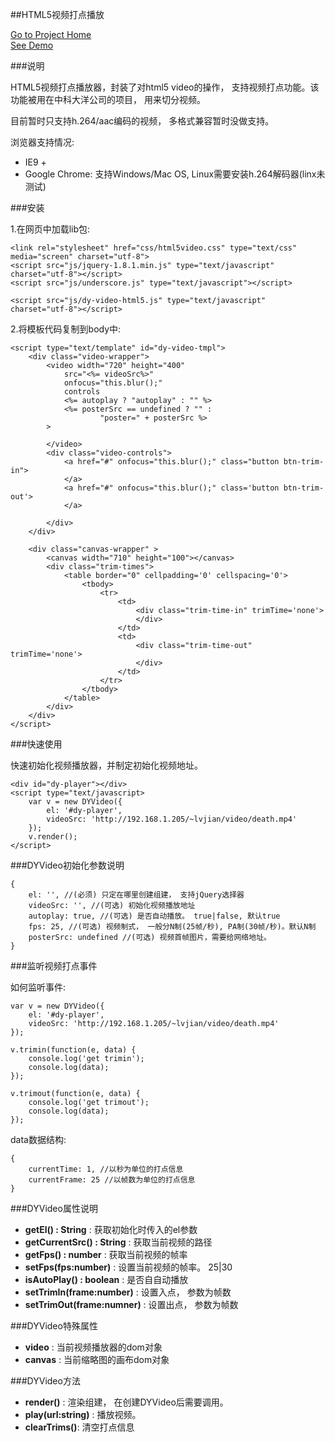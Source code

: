 ##HTML5视频打点播放

[Go to Project Home](http://lvjian700.github.com/DYHtml5VideoPlayer)	
[See Demo](http://lvjian700.github.com/DYHtml5VideoPlayer/demo.html)	

###说明

HTML5视频打点播放器，封装了对html5 video的操作， 支持视频打点功能。该功能被用在中科大洋公司的项目， 用来切分视频。	

目前暂时只支持h.264/aac编码的视频， 多格式兼容暂时没做支持。	

浏览器支持情况:	

* IE9 +
* Google Chrome: 支持Windows/Mac OS, Linux需要安装h.264解码器(linx未测试)



###安装

1.在网页中加载lib包:	

	<link rel="stylesheet" href="css/html5video.css" type="text/css" media="screen" charset="utf-8">
	<script src="js/jquery-1.8.1.min.js" type="text/javascript" charset="utf-8"></script>
	<script src="js/underscore.js" type="text/javascript"></script>	
	
	<script src="js/dy-video-html5.js" type="text/javascript" charset="utf-8"></script>

2.将模板代码复制到body中:

	<script type="text/template" id="dy-video-tmpl">
		<div class="video-wrapper">
			<video width="720" height="400" 
				src="<%= videoSrc%>" 
				onfocus="this.blur();" 
				controls 
				<%= autoplay ? "autoplay" : "" %> 
				<%= posterSrc == undefined ? "" :
						"poster=" + posterSrc %>
			>

			</video>
			<div class="video-controls">
				<a href="#" onfocus="this.blur();" class="button btn-trim-in">
				</a>
				<a href="#" onfocus="this.blur();" class='button btn-trim-out'>
				</a>

			</div>
		</div>

		<div class="canvas-wrapper" >
			<canvas width="710" height="100"></canvas>
			<div class="trim-times">
				<table border="0" cellpadding='0' cellspacing='0'>
					<tbody>
						<tr>
							<td>
								<div class="trim-time-in" trimTime='none'>
								</div>
							</td>
							<td>
								<div class="trim-time-out" trimTime='none'>
								</div>
							</td>
						</tr>
					</tbody>
				</table>
			</div>
		</div>
	</script>
  

###快速使用

快速初始化视频播放器，并制定初始化视频地址。	


	<div id="dy-player"></div>
	<script type="text/javascript>
		var v = new DYVideo({
			el: '#dy-player',
			videoSrc: 'http://192.168.1.205/~lvjian/video/death.mp4'
		});
		v.render();
	</script>


###DYVideo初始化参数说明

	{
		el: '', //(必须) 只定在哪里创建组建， 支持jQuery选择器
		videoSrc: '', //(可选) 初始化视频播放地址
		autoplay: true, //(可选) 是否自动播放。 true|false, 默认true 
		fps: 25, //(可选) 视频制式， 一般分N制(25帧/秒), PA制(30帧/秒)。默认N制 
		posterSrc: undefined //(可选) 视频首帧图片，需要给网络地址。 
	}

###监听视频打点事件

如何监听事件:	


	var v = new DYVideo({
		el: '#dy-player',
		videoSrc: 'http://192.168.1.205/~lvjian/video/death.mp4'
	});
	
	v.trimin(function(e, data) {
		console.log('get trimin');
		console.log(data);
	});
	
	v.trimout(function(e, data) {
		console.log('get trimout');
		console.log(data);
	});

data数据结构:	

	{
		currentTime: 1, //以秒为单位的打点信息
		currentFrame: 25 //以帧数为单位的打点信息 
	}

###DYVideo属性说明

* __getEl() : String__ : 获取初始化时传入的el参数
* __getCurrentSrc() : String__ : 获取当前视频的路径
* __getFps() : number__ : 获取当前视频的帧率
* __setFps(fps:number)__ : 设置当前视频的帧率。 25|30
* __isAutoPlay() : boolean__ : 是否自自动播放
* __setTrimIn(frame:number)__ : 设置入点， 参数为帧数 
* __setTrimOut(frame:numner)__ : 设置出点， 参数为帧数

###DYVideo特殊属性

* __video__ : 当前视频播放器的dom对象
* __canvas__ : 当前缩略图的画布dom对象

###DYVideo方法

* __render()__ : 渲染组建， 在创建DYVideo后需要调用。
* __play(url:string)__ : 播放视频。 
* __clearTrims()__: 清空打点信息

